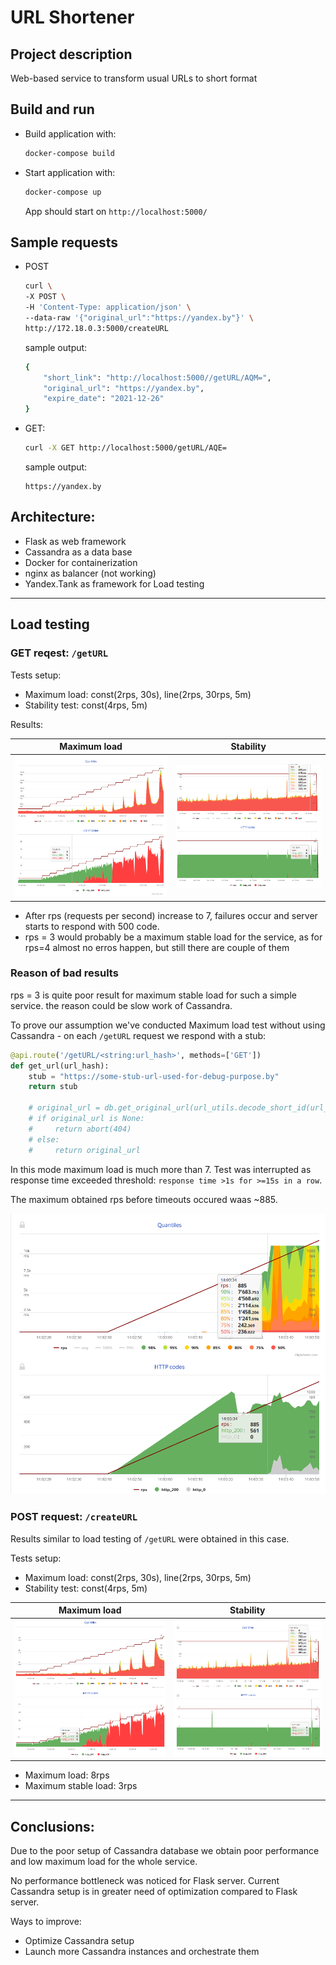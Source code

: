 # URL Shortener

## Project description
Web-based service to transform usual URLs to short format

## Build and run

* Build application with:
    ```bash
    docker-compose build
    ```
 
* Start application with:
    ```bash
    docker-compose up
    ```

    App should start on `http://localhost:5000/`

## Sample requests

* POST

    ```bash
    curl \
    -X POST \
    -H 'Content-Type: application/json' \
    --data-raw '{"original_url":"https://yandex.by"}' \
    http://172.18.0.3:5000/createURL
    ``` 

    sample output:
    ```bash
    {
        "short_link": "http://localhost:5000//getURL/AQM=", 
        "original_url": "https://yandex.by", 
        "expire_date": "2021-12-26"
    }
    ```

* GET:

    ```bash
    curl -X GET http://localhost:5000/getURL/AQE=
    ```

    sample output:
    ```
    https://yandex.by
    ```

## Architecture:
* Flask as web framework
* Cassandra as a data base
* Docker for containerization
* nginx as balancer (not working)
* Yandex.Tank as framework for Load testing

---

## Load testing

### GET reqest: `/getURL`

Tests setup:
* Maximum load: const(2rps, 30s), line(2rps, 30rps, 5m)
* Stability test: const(4rps, 5m)

Results:

Maximum load   |  Stability
:-------------------------:|:-------------------------:
![01](img/01_get.png)        |  ![03](img/03_get_stability.png)

* After rps (requests per second) increase to 7, failures occur and
server starts to respond with 500 code.
* rps = 3 would probably be a maximum stable load for the service, 
as for rps=4 almost no erros happen, 
but still there are couple of them


### Reason of bad results

rps = 3 is quite poor result for maximum stable load 
for such a simple service. 
the reason could be slow work of Cassandra.

To prove our assumption we've conducted Maximum load test 
without using Cassandra - on each `/getURL` request we
respond with a stub:
```python
@api.route('/getURL/<string:url_hash>', methods=['GET'])
def get_url(url_hash):
    stub = "https://some-stub-url-used-for-debug-purpose.by"
    return stub

    # original_url = db.get_original_url(url_utils.decode_short_id(url_hash))
    # if original_url is None:
    #     return abort(404)
    # else:
    #     return original_url
```

In this mode maximum load is much more than 7. 
Test was interrupted as response time exceeded threshold:
`response time >1s for >=15s in a row`. 

The maximum obtained rps before timeouts occured waas ~885.

![02](img/02_get_no_cassandra.png)

### POST request: `/createURL`

Results similar to load testing of `/getURL` were obtained in this case.

Tests setup:
* Maximum load: const(2rps, 30s), line(2rps, 30rps, 5m)
* Stability test: const(4rps, 5m)


Maximum load   |  Stability
:-------------------------:|:-------------------------:
![04](img/04_post.png)        |  ![05](img/05_post_stability.png)

* Maximum load: 8rps
* Maximum stable load: 3rps

---

## Conclusions:

Due to the poor setup of Cassandra database we obtain poor performance
and low maximum load for the whole service.

No performance bottleneck was noticed for Flask server. 
Current Cassandra setup is in greater need of optimization 
compared to Flask server.

Ways to improve:
* Optimize Cassandra setup
* Launch more Cassandra instances and orchestrate them
















